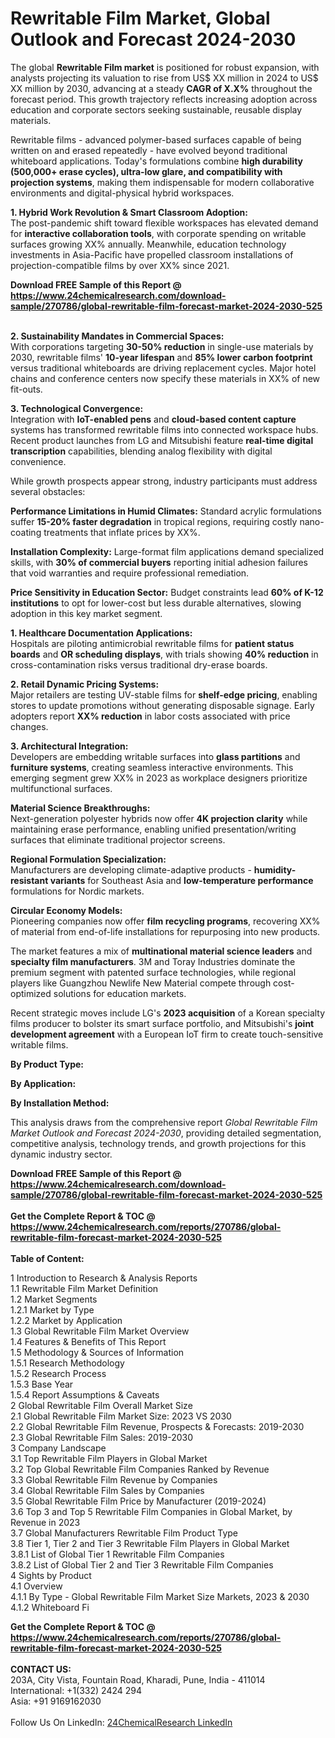 <h1>Rewritable Film Market, Global Outlook and Forecast 2024-2030</h1><p>The global <strong>Rewritable Film market</strong> is positioned for robust expansion, with analysts projecting its valuation to rise from US$ XX million in 2024 to US$ XX million by 2030, advancing at a steady <strong>CAGR of X.X%</strong> throughout the forecast period. This growth trajectory reflects increasing adoption across education and corporate sectors seeking sustainable, reusable display materials.</p><p>Rewritable films - advanced polymer-based surfaces capable of being written on and erased repeatedly - have evolved beyond traditional whiteboard applications. Today's formulations combine <strong>high durability (500,000+ erase cycles), ultra-low glare, and compatibility with projection systems</strong>, making them indispensable for modern collaborative environments and digital-physical hybrid workspaces.</p><p><strong>1. Hybrid Work Revolution &amp; Smart Classroom Adoption:</strong><br>
The post-pandemic shift toward flexible workspaces has elevated demand for <strong>interactive collaboration tools</strong>, with corporate spending on writable surfaces growing XX% annually. Meanwhile, education technology investments in Asia-Pacific have propelled classroom installations of projection-compatible films by over XX% since 2021.</p><div><b>Download FREE Sample of this Report @ 
            <a href="https://www.24chemicalresearch.com/download-sample/270786/global-rewritable-film-forecast-market-2024-2030-525">
            https://www.24chemicalresearch.com/download-sample/270786/global-rewritable-film-forecast-market-2024-2030-525</a></b></div><br><p><strong>2. Sustainability Mandates in Commercial Spaces:</strong><br>
With corporations targeting <strong>30-50% reduction</strong> in single-use materials by 2030, rewritable films' <strong>10-year lifespan</strong> and <strong>85% lower carbon footprint</strong> versus traditional whiteboards are driving replacement cycles. Major hotel chains and conference centers now specify these materials in XX% of new fit-outs.</p><p><strong>3. Technological Convergence:</strong><br>
Integration with <strong>IoT-enabled pens</strong> and <strong>cloud-based content capture</strong> systems has transformed rewritable films into connected workspace hubs. Recent product launches from LG and Mitsubishi feature <strong>real-time digital transcription</strong> capabilities, blending analog flexibility with digital convenience.</p><p>While growth prospects appear strong, industry participants must address several obstacles:</p><p><strong>Performance Limitations in Humid Climates:</strong> Standard acrylic formulations suffer <strong>15-20% faster degradation</strong> in tropical regions, requiring costly nano-coating treatments that inflate prices by XX%.</p><p><strong>Installation Complexity:</strong> Large-format film applications demand specialized skills, with <strong>30% of commercial buyers</strong> reporting initial adhesion failures that void warranties and require professional remediation.</p><p><strong>Price Sensitivity in Education Sector:</strong> Budget constraints lead <strong>60% of K-12 institutions</strong> to opt for lower-cost but less durable alternatives, slowing adoption in this key market segment.</p><p><strong>1. Healthcare Documentation Applications:</strong><br>
Hospitals are piloting antimicrobial rewritable films for <strong>patient status boards</strong> and <strong>OR scheduling displays</strong>, with trials showing <strong>40% reduction</strong> in cross-contamination risks versus traditional dry-erase boards.</p><p><strong>2. Retail Dynamic Pricing Systems:</strong><br>
Major retailers are testing UV-stable films for <strong>shelf-edge pricing</strong>, enabling stores to update promotions without generating disposable signage. Early adopters report <strong>XX% reduction</strong> in labor costs associated with price changes.</p><p><strong>3. Architectural Integration:</strong><br>
Developers are embedding writable surfaces into <strong>glass partitions</strong> and <strong>furniture systems</strong>, creating seamless interactive environments. This emerging segment grew XX% in 2023 as workplace designers prioritize multifunctional surfaces.</p><p><strong>Material Science Breakthroughs:</strong><br>
	Next-generation polyester hybrids now offer <strong>4K projection clarity</strong> while maintaining erase performance, enabling unified presentation/writing surfaces that eliminate traditional projector screens.</p><p><strong>Regional Formulation Specialization:</strong><br>
	Manufacturers are developing climate-adaptive products - <strong>humidity-resistant variants</strong> for Southeast Asia and <strong>low-temperature performance</strong> formulations for Nordic markets.</p><p><strong>Circular Economy Models:</strong><br>
	Pioneering companies now offer <strong>film recycling programs</strong>, recovering XX% of material from end-of-life installations for repurposing into new products.</p><p>The market features a mix of <strong>multinational material science leaders</strong> and <strong>specialty film manufacturers</strong>. 3M and Toray Industries dominate the premium segment with patented surface technologies, while regional players like Guangzhou Newlife New Material compete through cost-optimized solutions for education markets.</p><p>Recent strategic moves include LG's <strong>2023 acquisition</strong> of a Korean specialty films producer to bolster its smart surface portfolio, and Mitsubishi's <strong>joint development agreement</strong> with a European IoT firm to create touch-sensitive writable films.</p><p><strong>By Product Type:</strong></p><p><strong>By Application:</strong></p><p><strong>By Installation Method:</strong></p><p>This analysis draws from the comprehensive report <em>Global Rewritable Film Market Outlook and Forecast 2024-2030</em>, providing detailed segmentation, competitive analysis, technology trends, and growth projections for this dynamic industry sector.</p><div><b>Download FREE Sample of this Report @ 
            <a href="https://www.24chemicalresearch.com/download-sample/270786/global-rewritable-film-forecast-market-2024-2030-525">
            https://www.24chemicalresearch.com/download-sample/270786/global-rewritable-film-forecast-market-2024-2030-525</a></b></div><br><div><b>Get the Complete Report & TOC @ 
            <a href="https://www.24chemicalresearch.com/reports/270786/global-rewritable-film-forecast-market-2024-2030-525">
            https://www.24chemicalresearch.com/reports/270786/global-rewritable-film-forecast-market-2024-2030-525</a></b></div><br>
            <b>Table of Content:</b><p>1 Introduction to Research & Analysis Reports<br />
    1.1 Rewritable Film Market Definition<br />
    1.2 Market Segments<br />
        1.2.1 Market by Type<br />
        1.2.2 Market by Application<br />
    1.3 Global Rewritable Film Market Overview<br />
    1.4 Features & Benefits of This Report<br />
    1.5 Methodology & Sources of Information<br />
        1.5.1 Research Methodology<br />
        1.5.2 Research Process<br />
        1.5.3 Base Year<br />
        1.5.4 Report Assumptions & Caveats<br />
2 Global Rewritable Film Overall Market Size<br />
    2.1 Global Rewritable Film Market Size: 2023 VS 2030<br />
    2.2 Global Rewritable Film Revenue, Prospects & Forecasts: 2019-2030<br />
    2.3 Global Rewritable Film Sales: 2019-2030<br />
3 Company Landscape<br />
    3.1 Top Rewritable Film Players in Global Market<br />
    3.2 Top Global Rewritable Film Companies Ranked by Revenue<br />
    3.3 Global Rewritable Film Revenue by Companies<br />
    3.4 Global Rewritable Film Sales by Companies<br />
    3.5 Global Rewritable Film Price by Manufacturer (2019-2024)<br />
    3.6 Top 3 and Top 5 Rewritable Film Companies in Global Market, by Revenue in 2023<br />
    3.7 Global Manufacturers Rewritable Film Product Type<br />
    3.8 Tier 1, Tier 2 and Tier 3 Rewritable Film Players in Global Market<br />
        3.8.1 List of Global Tier 1 Rewritable Film Companies<br />
        3.8.2 List of Global Tier 2 and Tier 3 Rewritable Film Companies<br />
4 Sights by Product<br />
    4.1 Overview<br />
        4.1.1 By Type - Global Rewritable Film Market Size Markets, 2023 & 2030<br />
        4.1.2 Whiteboard Fi</p><div><b>Get the Complete Report & TOC @ 
            <a href="https://www.24chemicalresearch.com/reports/270786/global-rewritable-film-forecast-market-2024-2030-525">
            https://www.24chemicalresearch.com/reports/270786/global-rewritable-film-forecast-market-2024-2030-525</a></b></div><br><b>CONTACT US:</b><br>
            203A, City Vista, Fountain Road, Kharadi, Pune, India - 411014<br>
            International: +1(332) 2424 294<br>
            Asia: +91 9169162030 <br><br>
            Follow Us On LinkedIn: <a href="https://www.linkedin.com/company/24chemicalresearch/">24ChemicalResearch LinkedIn</a>
